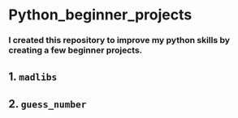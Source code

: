 # Python_beginner_projects

### I created this repository to improve my python skills by creating a few beginner projects.

## 1. `madlibs`
## 2. `guess_number`
